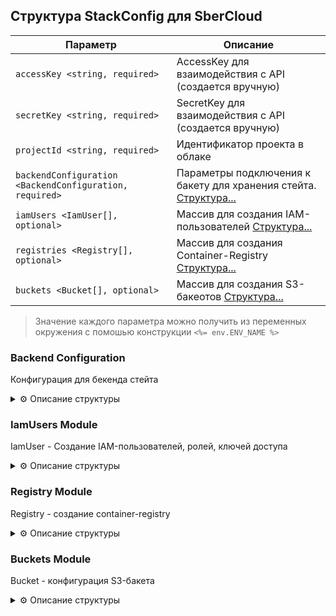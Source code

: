 ## Структура StackConfig для SberCloud

| Параметр                                                 | Описание                                                                                   |
|----------------------------------------------------------|--------------------------------------------------------------------------------------------|
| `accessKey <string, required>`                           | AccessKey для взаимодействия с API (создается вручную)                                     |
| `secretKey <string, required>`                           | SecretKey для взаимодействия с API (создается вручную)                                     |
| `projectId <string, required>`                           | Идентификатор проекта в облаке                                                             |
| `backendConfiguration <BackendConfiguration, required>`  | Параметры подключения к бакету для хранения стейта. [Структура...](#backend_configuration) |
| `iamUsers <IamUser[], optional>`                         | Массив для создания IAM-пользователей [Структура...](#iam_users)                           |
| `registries <Registry[], optional>`                      | Массив для создания Container-Registry [Структура...](#registry)                           |
| `buckets <Bucket[], optional>`                           | Массив для создания S3-бакеотов [Структура...](#buckets)                                   |
> Значение каждого параметра можно получить из переменных окружения с помошью конструкции `<%= env.ENV_NAME %>`

<a name="backend_configuration"></a>
### Backend Configuration

Конфигурация для бекенда стейта
<details>
<summary> ⚙️ Описание структуры</summary>

| Параметр                       | Описание                                        |
|--------------------------------|-------------------------------------------------|
| `bucket <string, required>`    | имя бакета (создается вручную)                  |
| `accessKey <string, required>` | аксесс кей для доступа в S3 (создается вручную) |
| `secretKey <string, required>` | секрет кей для доступа в S3 (создается вручную) |
</details>


<a name="iam_users"></a>
### IamUsers Module

IamUser - Создание IAM-пользователей, ролей, ключей доступа

<details>
<summary> ⚙️ Описание структуры</summary>

| Параметр                              | Описание                                                                           |
|---------------------------------------|------------------------------------------------------------------------------------|
| `name <string, required>`             | имя пользователя                                                                   |
| `roles <string[], optional>`          | массив ролей для пользователя в display-name формате (например, SWR Administrator) |
| `createAccessKey <boolean, optional>` | флаг для создания ключей доступа                                                   |
</details>

<a name="registry"></a>
### Registry Module

Registry - создание container-registry

<details>
<summary> ⚙️ Описание структуры</summary>

| Параметр                             | Описание                                                            |
|--------------------------------------|---------------------------------------------------------------------|
| `name <string, required>`            | имя registry                                                        |
| `images <RegistryImage[], optional>` | массив для создания Images                                          |
| `users <RegistryUser[], optional>`   | массив для предоставление доступов к registry для IAM-пользователей |


#### RegistryImage 
| Параметр                                        | Описание                                            |
|-------------------------------------------------|-----------------------------------------------------|
| `name <string, required>`                       | имя образа                                          |
| `isPublic <boolean, optional, default = false>` | флаг для предоставления публичного доступа к образу |
| `category <string, optional, default = other>`  | имя категории образа                                |

#### RegistryUser
| Параметр                                  | Описание                     |
|-------------------------------------------|------------------------------|
| `name <string, required>`                 | имя IAM-пользователя         |
| `role <string, optional, default = Read>` | роль пользователя в registry |

</details>

<a name="buckets"></a>
### Buckets Module

Bucket - конфигурация S3-бакета

<details>
<summary> ⚙️ Описание структуры</summary>

| Параметр                                              | Описание                                        |
|-------------------------------------------------------|-------------------------------------------------|
| `name <string, required>`                             | имя бакета                                      |
| `acl <string, optional, default = private>`           | acl бакета                                      |
| `storageClass <string, optional, default = STANDARD>` | storage class бакета                            |
| `versioning <boolean, optional, default = false>`     | флаг для включения версионирования бакета       |
| `cors <BucketCors, optional>`                         | конфигурация CORS для бакета                    |
| `website <BucketWebSite, optional>`                   | конфигурация web-site static hosting для бакета |


#### BucketCors
| Параметр                              | Описание                                  |
|---------------------------------------|-------------------------------------------|
| `enabled <boolean, required>`         | флаг для включения CORS-правил для бакета |
| `params <BucketCorsParams, required>` | правила конфигурации CORS                 |

#### BucketCorsParams
| Параметр                                               | Описание       |
|--------------------------------------------------------|----------------|
| `allowedHeaders <string[], optional, default = [*]>`   | allowedHeaders |
| `allowedMethods <string[], optional, default = [GET]>` | allowedMethods |
| `allowedOrigins <string[], optional, default = [*]>`   | allowedOrigins |
| `exposeHeaders <string[], optional>`                   | exposeHeaders  |
| `maxAgeSeconds <number, optional>`                     | maxAgeSeconds  |

#### BucketWebSite
| Параметр                              | Описание                                              |
|---------------------------------------|-------------------------------------------------------|
| `enabled <boolean, required>`         | флаг для включения web-site static hosting для бакета |
| `params <BucketCorsParams, required>` | правила конфигурации web-site static hosting          |

#### BucketWebSiteParams
| Параметр                                         | Описание                    |
|--------------------------------------------------|-----------------------------|
| `index <string, optional, default = index.html>` | файл для индексной страницы |
| `error <string, optional, default = error.html>` | файл для обработки ошибок   |


</details>